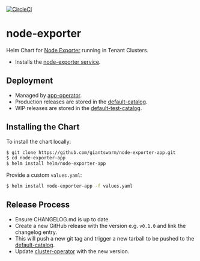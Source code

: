 [![CircleCI](https://dl.circleci.com/status-badge/img/gh/giantswarm/node-exporter-app/tree/main.svg?style=svg)](https://dl.circleci.com/status-badge/redirect/gh/giantswarm/node-exporter-app/tree/main)

# node-exporter

Helm Chart for [Node Exporter](https://github.com/prometheus/node_exporter) running in Tenant Clusters.

* Installs the [node-exporter service].

## Deployment

* Managed by [app-operator].
* Production releases are stored in the [default-catalog].
* WIP releases are stored in the [default-test-catalog].

## Installing the Chart

To install the chart locally:

```bash
$ git clone https://github.com/giantswarm/node-exporter-app.git
$ cd node-exporter-app
$ helm install helm/node-exporter-app
```

Provide a custom `values.yaml`:

```bash
$ helm install node-exporter-app -f values.yaml
```

 ## Release Process

* Ensure CHANGELOG.md is up to date.
* Create a new GitHub release with the version e.g. `v0.1.0` and link the
changelog entry.
* This will push a new git tag and trigger a new tarball to be pushed to the
[default-catalog].  
* Update [cluster-operator] with the new version.

[app-operator]: https://github.com/giantswarm/app-operator
[cluster-operator]: https://github.com/giantswarm/cluster-operator
[default-catalog]: https://github.com/giantswarm/default-catalog
[default-test-catalog]: https://github.com/giantswarm/default-test-catalog
[node-exporter service]: https://github.com/prometheus/node_exporter
